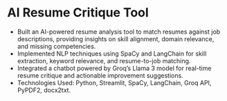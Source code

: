 # AI Resume Critique Tool
* Built an AI-powered resume analysis tool to match resumes against job descriptions, providing insights on skill alignment, domain relevance, and missing competencies.
* Implemented NLP techniques using SpaCy and LangChain for skill extraction, keyword relevance, and resume-to-job matching.
* Integrated a chatbot powered by Groq’s Llama 3 model for real-time resume critique and actionable improvement suggestions.
* Technologies Used: Python, Streamlit, SpaCy, LangChain, Groq API, PyPDF2, docx2txt.
